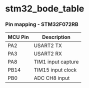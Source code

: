 # stm32_bode_table

### Pin mapping - STM32F072RB
| MCU Pin | Description |
|---------|-------------|
| PA2 | USART2 TX |
| PA3 | USART2 RX |
| PA8 | TIM1 input capture |
| PB14 | TIM15 input clock |
| PB0 | ADC CH8 input |